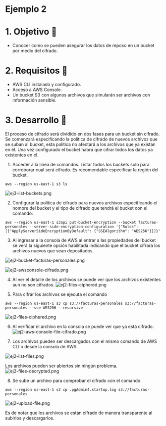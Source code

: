 # Ejemplo 2

# 1. Objetivo 🎯
- Conocer como se pueden asegurar los datos de reposo en un bucket por medio del cifrado.

# 2. Requisitos 📌
- AWS CLI instalado y configurado.
- Acceso a AWS Console.
- Un bucket S3 con algunos archivos que simularán ser archivos con información sensible.

# 3. Desarrollo 📑
El proceso de cifrado será dividido en dos fases para un bucket sin cifrado. Se comenzará especificando la política de cifrado de nuevos archivos que se suban al bucket, esta política no afectará a los archivos que ya existan en él.
Una vez configurado el bucket habrá que cifrar todos los datos ya existentes en él.

1. Acceder a la linea de comandos. Listar todos los buckets solo para corroborar cual será cifrado. Es recomendable especificar la región del bucket.

```ssh
aws --region us-east-1 s3 ls
```
![ej3-list-buckets.png](ej3-list-buckets.png)

2. Configurar la política de cifrado para nuevos archivos especificando el nombre del bucket y el tipo de cifrado que tendrá el bucket con el comando:
```ssh
aws --region us-east-1 s3api put-bucket-encryption --bucket facturas-personales --server-side-encryption-configuration '{"Rules": [{"ApplyServerSideEncryptionByDefault": {"SSEAlgorithm": "AES256"}}]}'
```

3. Al ingresar a la consola de AWS al entrar a las propiedades del bucket se verá la siguiente opción habilitada indicando que el bucket cifrará los archivos nuevos que sean depositados.

![ej2-bucket-facturas-personales.png](ej2-bucket-facturas-personales.png)

![ej2-awsconsole-cifrado.png](ej2-awsconsole-cifrado.png)

4. Al ver el detalle de los archivos se puede ver que los archivos existentes aun no son cifrados.
![ej2-files-ciphered.png](ej2-files-ciphered.png)

5. Para cifrar los archivos se ejecuta el comando

```ssh
aws --region us-east-1 s3 cp s3://facturas-personales s3://facturas-personales --sse AES256 --recursive
```

![ej2-files-ciphered.png](ej2-files-ciphered.png)


6. Al verificar el archivo en la consola se puede ver que ya está cifrado.
![ej2-aws-console-file-cifrado.png](ej2-aws-console-file-cifrado.png)

7. Los archivos pueden ser descargados con el mismo comando de AWS CLI o desde la consola de AWS.

![ej2-list-files.png](ej2-list-files.png)

Los archivos pueden ser abiertos sin ningún problema.
![ej2-files-decrypted.png](ej2-files-decrypted.png)

8. Se sube un archivo para comprobar el cifrado con el comando:
```ssh
aws --region us-east-1 s3 cp .pgAdmin4.startup.log s3://facturas-personales
```

![ej2-upload-file.png](ej2-upload-file.png)


Es de notar que los archivos se están cifrado de manera transparente al subirlos y descargarlos.